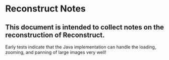 # Reconstruct Notes
## This document is intended to collect notes on the reconstruction of Reconstruct.

Early tests indicate that the Java implementation can handle the loading, zooming, and panning of large images very well!

